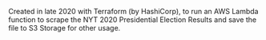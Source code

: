 Created in late 2020 with Terraform (by HashiCorp), to run an AWS Lambda function to scrape the NYT 2020 Presidential Election Results and save the file to S3 Storage for other usage. 

